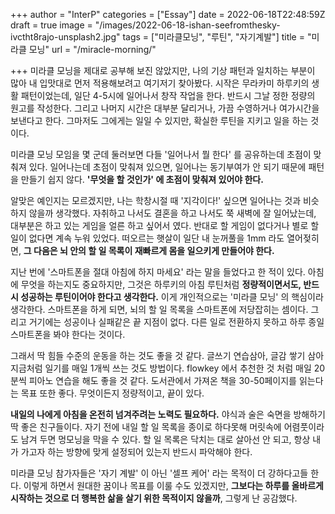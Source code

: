 +++
author = "InterP"
categories = ["Essay"]
date = 2022-06-18T22:48:59Z
draft = true
image = "/images/2022-06-18-ishan-seefromthesky-ivctht8rajo-unsplash2.jpg"
tags = ["미라클모닝", "루틴", "자기계발"]
title = "미라클 모닝"
url = "/miracle-morning/"

+++
미라클 모닝을 제대로 공부해 보진 않았지만, 나의 기상 패턴과 일치하는 부분이 많아 내 입맛대로 먼저 적용해보려고 여기저기 찾아봤다. 시작은 무라카미 하루키의 생활 패턴이었는데, 일단 4-5시에 일어나서 창작 작업을 한다. 반드시 그날 정한 정량의 원고를 작성한다. 그리고 나머지 시간은 대부분 달리거나, 가끔 수영하거나 여가시간을 보낸다고 한다. 그마저도 그에게는 일일 수 있지만, 확실한 루틴을 지키고 일을 하는 것이다.

미라클 모닝 모임을 몇 군데 둘러보면 다들 '일어나서 뭘 한다' 를 공유하는데 초점이 맞춰져 있다. 일어나는데 초점이 맞춰져 있으면, 일어나는 동기부여가 안 되기 때문에 패턴을 만들기 쉽지 않다. **'무엇을 할 것인가' 에 초점이 맞춰져 있어야 한다.**

알맞은 예인지는 모르겠지만, 나는 학창시절 때 '지각이다!' 싶으면 일어나는 것과 비슷하지 않을까 생각했다. 자취하고 나서도 결혼을 하고 나서도 쭉 새벽에 잘 일어났는데, 대부분은 하고 있는 게임을 얼른 하고 싶어서 였다. 반대로 할 게임이 없다거나 별로 할 일이 없다면 계속 누워 있었다. 떠오르는 햇살이 일단 내 눈꺼풀을 1mm 라도 열어젖히면, **그 다음은 뇌 안의 할 일 목록이 재빠르게 몸을 일으키게 만들어야 한다.**

지난 번에 '스마트폰을 절대 아침에 하지 마세요' 라는 말을 들었다고 한 적이 있다. 아침에 무엇을 하는지도 중요하지만, 그것은 하루키의 아침 루틴처럼 **정량적이면서도, 반드시 성공하는 루틴이어야 한다고 생각한다.** 이게 개인적으로는 '미라클 모닝' 의 핵심이라 생각한다. 스마트폰을 하게 되면, 뇌의 할 일 목록을 스마트폰에 저당잡히는 셈이다. 그리고 거기에는 성공이나 실패같은 끝 지점이 없다. 다른 일로 전환하지 못하고 하루 종일 스마트폰을 봐야 한다는 것이다.

그래서 딱 힘들 수준의 운동을 하는 것도 좋을 것 같다. 글쓰기 연습삼아, 글감 쌓기 삼아 지금처럼 일기를 매일 1개씩 쓰는 것도 방법이다. flowkey 에서 추천한 것 처럼 매일 20분씩 피아노 연습을 해도 좋을 것 같다. 도서관에서 가져온 책을 30-50페이지를 읽는다는 목표 또한 좋다. 무엇이든지 정량적이고, 끝이 있다.

**내일의 나에게 아침을 온전히 넘겨주려는 노력도 필요하다.** 야식과 술은 숙면을 방해하기 딱 좋은 친구들이다. 자기 전에 내일 할 일 목록을 종이로 하다못해 머릿속에 어렴풋이라도 남겨 두면 멍모닝을 막을 수 있다. 할 일 목록은 닥치는 대로 살아선 안 되고, 항상 내가 가고자 하는 방향에 맞게 설정되어 있는지 반드시 파악해야 한다.

미라클 모닝 참가자들은 '자기 계발' 이 아닌 '셀프 케어' 라는 목적이 더 강하다고들 한다. 이렇게 하면서 원대한 꿈이나 목표를 이룰 수도 있겠지만, **그보다는 하루를 올바르게 시작하는 것으로 더 행복한 삶을 살기 위한 목적이지 않을까**, 그렇게 난 공감했다.